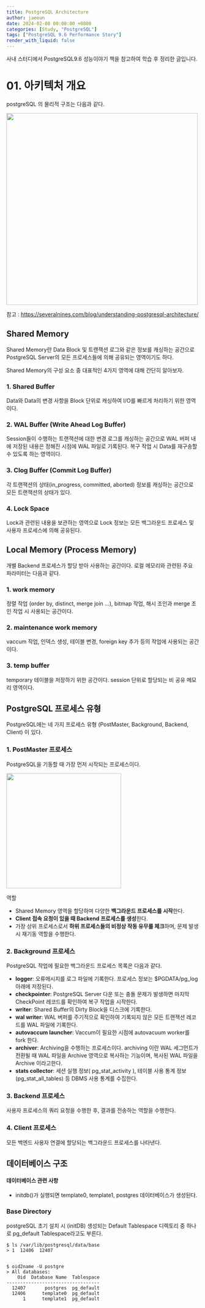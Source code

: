 ```yaml
---
title: PostgreSQL Architecture
author: jaeeun
date: 2024-02-08 00:00:00 +0800
categories: [Study, "PostgreSQL"]
tags: ["PostgreSQL 9.6 Performance Story"]
render_with_liquid: false
---
```


사내 스터디에서 PostgreSQL9.6 성능이야기 책을 참고하여 학습 후 정리한 글입니다.

# 01. 아키텍처 개요

postgreSQL 의 물리적 구조는 다음과 같다.

<img src = "https://severalnines.com/sites/default/files/blog/node_5122/image17.jpg" width=500>

참고 : https://severalnines.com/blog/understanding-postgresql-architecture/

## Shared Memory

Shared Memory란 Data Block 및 트랜잭션 로그와 같은 정보를 캐싱하는 공간으로 PostgreSQL Server의 모든 프로세스들에 의해 공유되는 영역이기도 하다.

Shared Memory의 구성 요소 중 대표적인 4가지 영역에 대해 간단히 알아보자.

### 1. Shared Buffer
Data와 Data의 변경 사항을 Block 단위로 캐싱하여 I/O를 빠르게 처리하기 위한 영역이다.
### 2. WAL Buffer (Write Ahead Log Buffer)
Session들이 수행하는 트랜잭션에 대한 변경 로그를 캐싱하는 공간으로 WAL 버퍼 내에 저장된 내용은 정해진 시점에 WAL 파일로 기록된다. 복구 작업 시 Data를 재구송할 수 있도록 하는 영역이다.
### 3. Clog Buffer (Commit Log Buffer)
각 트랜잭션의 상태(in_progress, committed, aborted) 정보를 캐싱하는 공간으로 모든 트랜잭션의 상태가 있다.
### 4. Lock Space
Lock과 관련된 내용을 보관하는 영역으로 Lock 정보는 모든 백그라운드 프로세스 및 사용자 프로세스에 의해 공유된다.

## Local Memory (Process Memory)
개별 Backend 프로세스가 할당 받아 사용하는 공간이다. 로컬 메모리와 관련된 주요 파라미터는 다음과 같다.

### 1. work memory
정렬 작업 (order by, distinct, merge join ...), bitmap 작업, 해시 조인과 merge 조인 작업 시 사용되는 공간이다.

### 2. maintenance work memory
vaccum 작업, 인덱스 생성, 테이블 변경, foreign key 추가 등의 작업에 사용되는 공간이다.

### 3. temp buffer
temporary 테이블을 저장하기 위한 공간이다. session 단위로 할당되는 비 공유 메모리 영역이다.

## PostgreSQL 프로세스 유형

PostgreSQL에는 네 가지 프로세스 유형 (PostMaster, Background, Backend, Client) 이 있다.

### 1. PostMaster 프로세스
PostgreSQL을 기동할 때 가장 먼저 시작되는 프로세스이다.

<img src = "https://severalnines.com/sites/default/files/blog/node_5122/image2.jpg" width="300"/>

역할
- Shared Memory 영역을 할당하며 다양한 **백그라운드 프로세스를 시작**한다.
- **Client 접속 요청이 있을 때 Backend 프로세스를 생성**한다.
- 가장 상위 프로세스로서 **하위 프로세스들의 비정상 작동 유무를 체크**하며, 문제 발생 시 재기동 역할을 수행한다.

### 2. Background 프로세스

PostgreSQL 작업에 필요한 백그라운드 프로세스 목록은 다음과 같다.

- **logger**: 오류메시지를 로그 파일에 기록한다. 프로세스 정보는 $PGDATA/pg_log 아래에 저장된다.
- **checkpointer**: PostgreSQL Server 다운 또는 충돌 문제가 발생하면 마지막 CheckPoint 레코드를 확인하여 복구 작업을 시작한다.
- **writer**: Shared Buffer의 Dirty Block을 디스크에 기록한다.
- **wal writer**: WAL 버퍼를 주기적으로 확인하여 기록되지 않은 모든 트랜잭션 레코드를 WAL 파일에 기록한다.
- **autovaccum launcher**: Vaccum이 필요한 시점에 autovacuum worker를 fork 한다.
- **archiver**: Archiving을 수행하는 프로세스이다. archiving 이란 WAL 세그먼트가 전환될 때 WAL 파일을 Archive 영역으로 복사하는 기능이며, 복사된 WAL 파일을 Archive 이라고한다.
- **stats collector**: 세션 실행 정보( pg_stat_activity ), 테이블 사용 통계 정보(pg_stat_all_tables) 등 DBMS 사용 통계를 수집한다.

### 3. Backend 프로세스
사용자 프로세스의 쿼리 요청을 수행한 후, 결과를 전송하는 역할을 수행한다. 

### 4. Client 프로세스
모든 백엔드 사용자 연결에 할당되는 백그라운드 프로세스를 나타낸다.

## 데이터베이스 구조

#### 데이터베이스 관련 사항
- initdb()가 실행되면 template0, template1, postgres 데이터베이스가 생성된다.

### Base Directory

postgreSQL 초기 설치 시 (initDB) 생성되는 Default Tablespace 디렉토리 중 하나로 pg_default Tablespace라고도 부른다.

```
$ ls /var/lib/postgresql/data/base
> 1  12406  12407


$ oid2name -U postgre
> All databases:
    Oid  Database Name  Tablespace
----------------------------------
  12407       postgres  pg_default
  12406      template0  pg_default
      1      template1  pg_default
```